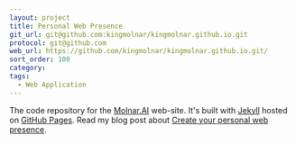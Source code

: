 ```yaml
---
layout: project
title: Personal Web Presence
git_url: git@github.com:kingmolnar/kingmolnar.github.io.git
protocol: git@github.com
web_url: https://github.com/kingmolnar/kingmolnar.github.io.git/
sort_order: 100
category:
tags:
  - Web Application
---
```

The code repository for the [Molnar.AI](https://molnar.ai) web-site. It's built with [Jekyll](https://jekyllrb.com)
hosted on [GitHub Pages](https://pages.github.com). Read my blog post about [Create your personal web presence]().
<!--more-->